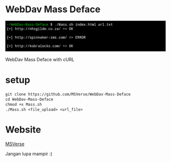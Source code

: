 # WebDav Mass Deface
![WebDav](20230721_103114.jpg)

WebDav Mass Deface with cURL

# setup
```
git clone https://github.com/MSVerse/WebDav-Mass-Deface
cd WebDav-Mass-Deface
chmod +x Mass.sh
./Mass.sh <file_upload> <url_file>
```

# Website
[MSVerse](https://www.msverse.site)

Jangan lupa mampir :) 
